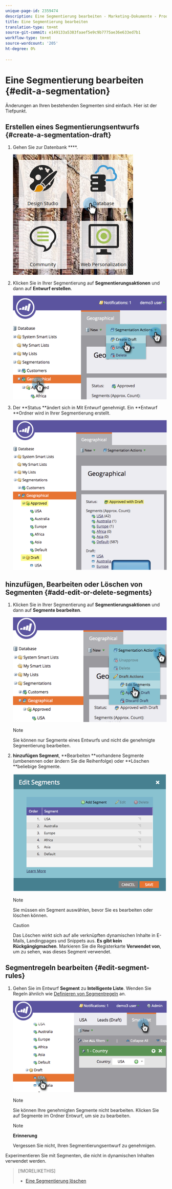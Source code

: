 ```yaml
---
unique-page-id: 2359474
description: Eine Segmentierung bearbeiten - Marketing-Dokumente - Produktdokumentation
title: Eine Segmentierung bearbeiten
translation-type: tm+mt
source-git-commit: e149133a5383faaef5e9c9b7775ae36e633ed7b1
workflow-type: tm+mt
source-wordcount: '205'
ht-degree: 0%

---
```



# Eine Segmentierung bearbeiten {#edit-a-segmentation}

Änderungen an Ihren bestehenden Segmenten sind einfach. Hier ist der Tiefpunkt.

## Erstellen eines Segmentierungsentwurfs {#create-a-segmentation-draft}

1. Gehen Sie zur Datenbank ****.

   ![](assets/db.png)

1. Klicken Sie in Ihrer Segmentierung auf **Segmentierungsaktionen** und dann auf **Entwurf erstellen**.

   ![](assets/two.png)

1. Der **Status **ändert sich in Mit Entwurf genehmigt. Ein **Entwurf **Ordner wird in Ihrer Segmentierung erstellt.

   ![](assets/three.png)

## hinzufügen, Bearbeiten oder Löschen von Segmenten {#add-edit-or-delete-segments}

1. Klicken Sie in Ihrer Segmentierung auf **Segmentierungsaktionen** und dann auf **Segmente bearbeiten**.

   ![](assets/four.png)

   >[!NOTE]
   >
   >Sie können nur Segmente eines Entwurfs und nicht die genehmigte Segmentierung bearbeiten.

1. **hinzufügen Segment**, **Bearbeiten **vorhandene Segmente (umbenennen oder ändern Sie die Reihenfolge) oder **Löschen **beliebige Segmente.

   ![](assets/image2014-9-16-9-3a6-3a9.png)

   >[!NOTE]
   >
   >Sie müssen ein Segment auswählen, bevor Sie es bearbeiten oder löschen können.

   >[!CAUTION]
   >
   >Das Löschen wirkt sich auf alle verknüpften dynamischen Inhalte in E-Mails, Landingpages und Snippets aus. **Es gibt kein Rückgängigmachen**. Markieren Sie die Registerkarte **Verwendet von**, um zu sehen, was dieses Segment verwendet.

## Segmentregeln bearbeiten {#edit-segment-rules}

1. Gehen Sie im Entwurf **Segment** zu **Intelligente Liste**. Wenden Sie Regeln ähnlich wie [Definieren von Segmentregeln](http://docs.marketo.com/display/public/DOCS/Define+Segment+Rules) an.

   ![](assets/image2014-9-16-9-3a6-3a20.png)

   >[!NOTE]
   >
   >Sie können Ihre genehmigten Segmente nicht bearbeiten. Klicken Sie auf Segmente im Ordner Entwurf, um sie zu bearbeiten.

   >[!NOTE]
   >
   >**Erinnerung**
   >
   >
   >Vergessen Sie nicht, Ihren Segmentierungsentwurf zu genehmigen.

Experimentieren Sie mit Segmenten, die nicht in dynamischen Inhalten verwendet werden.

>[!MORELIKETHIS]
>
>* [Eine Segmentierung löschen](delete-a-segmentation.md)

>



